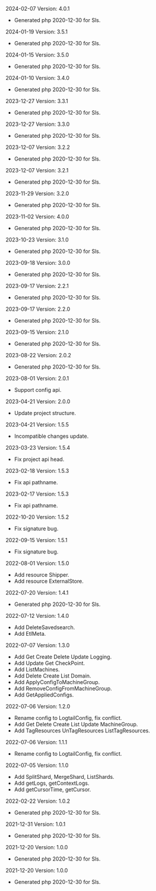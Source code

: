 2024-02-07 Version: 4.0.1
- Generated php 2020-12-30 for Sls.

2024-01-19 Version: 3.5.1
- Generated php 2020-12-30 for Sls.

2024-01-15 Version: 3.5.0
- Generated php 2020-12-30 for Sls.

2024-01-10 Version: 3.4.0
- Generated php 2020-12-30 for Sls.

2023-12-27 Version: 3.3.1
- Generated php 2020-12-30 for Sls.

2023-12-27 Version: 3.3.0
- Generated php 2020-12-30 for Sls.

2023-12-07 Version: 3.2.2
- Generated php 2020-12-30 for Sls.

2023-12-07 Version: 3.2.1
- Generated php 2020-12-30 for Sls.

2023-11-29 Version: 3.2.0
- Generated php 2020-12-30 for Sls.

2023-11-02 Version: 4.0.0
- Generated php 2020-12-30 for Sls.

2023-10-23 Version: 3.1.0
- Generated php 2020-12-30 for Sls.

2023-09-18 Version: 3.0.0
- Generated php 2020-12-30 for Sls.

2023-09-17 Version: 2.2.1
- Generated php 2020-12-30 for Sls.

2023-09-17 Version: 2.2.0
- Generated php 2020-12-30 for Sls.

2023-09-15 Version: 2.1.0
- Generated php 2020-12-30 for Sls.

2023-08-22 Version: 2.0.2
- Generated php 2020-12-30 for Sls.

2023-08-01 Version: 2.0.1
- Support config api.

2023-04-21 Version: 2.0.0
- Update project structure.

2023-04-21 Version: 1.5.5
- Incompatible changes update. 

2023-03-23 Version: 1.5.4
- Fix project api head.

2023-02-18 Version: 1.5.3
- Fix api pathname.

2023-02-17 Version: 1.5.3
- Fix api pathname.

2022-10-20 Version: 1.5.2
- Fix signature bug.

2022-09-15 Version: 1.5.1
- Fix signature bug.

2022-08-01 Version: 1.5.0
- Add resource Shipper.
- Add resource ExternalStore.

2022-07-20 Version: 1.4.1
- Generated php 2020-12-30 for Sls.

2022-07-12 Version: 1.4.0
- Add DeleteSavedsearch.
- Add EtlMeta.

2022-07-07 Version: 1.3.0
- Add Get Create Delete Update Logging.
- Add Update Get CheckPoint.
- Add ListMachines.
- Add Delete Create List Domain.
- Add ApplyConfigToMachineGroup.
- Add RemoveConfigFromMachineGroup.
- Add GetAppliedConfigs.

2022-07-06 Version: 1.2.0
- Rename config to LogtailConfig, fix conflict.
- Add Get Delete Create List Update MachineGroup.
- Add TagResources UnTagResources ListTagResources.

2022-07-06 Version: 1.1.1
- Rename config to LogtailConfig, fix conflict.

2022-07-05 Version: 1.1.0
- Add SplitShard, MergeShard, ListShards.
- Add getLogs, getContextLogs.
- Add getCursorTime, getCursor.

2022-02-22 Version: 1.0.2
- Generated php 2020-12-30 for Sls.

2021-12-31 Version: 1.0.1
- Generated php 2020-12-30 for Sls.

2021-12-20 Version: 1.0.0
- Generated php 2020-12-30 for Sls.

2021-12-20 Version: 1.0.0
- Generated php 2020-12-30 for Sls.

